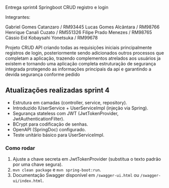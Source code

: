 Entrega sprint4 Springboot CRUD registro e login

Integrantes:

Gabriel Gomes Catanzaro / RM93445
Lucas Gomes Alcântara / RM98766
Henrique Canali Cuzato / RM551326
Filipe Prado Menezes / RM98765
Cássio Eid Kobaysahi Yonetsuka / RM99678

Projeto CRUD API criando todas as requisições iniciais principalmente registros de login, posteriormente sendo adicionados outros processos que completam a aplicação, trazendo complementos atrelados aos usuários ja existem e tornando uma aplicação completa estruturação de segurança integrada protegendo as informações principais da api e garantindo a devida segurança conforme pedido


## Atualizações realizadas sprint 4

- Estrutura em camadas (controller, service, repository).
- Introduzido IUserService + UserServiceImpl (injeção via Spring).
- Segurança stateless com JWT (JwtTokenProvider, JwtAuthenticationFilter).
- BCrypt para codificação de senhas.
- OpenAPI (SpringDoc) configurado.
- Teste unitário básico para UserServiceImpl.

### Como rodar

1. Ajuste a chave secreta em JwtTokenProvider (substitua o texto padrão por uma chave segura).
2. `mvn clean package` e `mvn spring-boot:run`.
3. Documentação Swagger disponível em `/swagger-ui.html` ou `/swagger-ui/index.html`.
